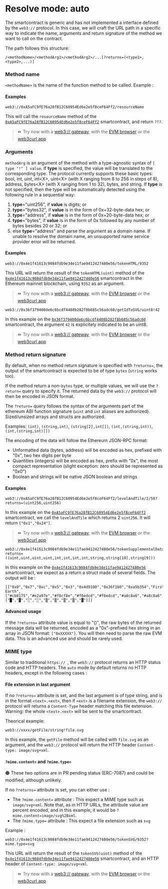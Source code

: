 # Resolve mode: auto

The smartcontract is generic and has not implemented a interface defined by the ``web3://`` protocol. In this case, we will craft the URL path in a specific way to indicate the name, arguments and return signature of the method we want to call on the contract.

The path follows this structure:

```
/<methodName>/<methodArg1>/<methodArg2>/...[?returns=(<type1>,<type2>,...)]
```

### Method name

``<methodName>`` is the name of the function method to be called. Example : 

#### Examples

```
web3://0xA5aFC9fE76a28fB12C60954Ed6e2e5f8ceF64Ff2/resourceName
```

This will call the ``resourceName`` method of the [``0xA5aFC9fE76a28fB12C60954Ed6e2e5f8ceF64Ff2``](https://etherscan.io/address/0xA5aFC9fE76a28fB12C60954Ed6e2e5f8ceF64Ff2) smartcontract, and return ``???``.

> ⏩ Try now with a [web3:// gateway](https://0xA5aFC9fE76a28fB12C60954Ed6e2e5f8ceF64Ff2.w3eth.io/resourceName), with the [EVM browser](https://github.com/nand2/ethereum-browser) or the [web3curl app](https://github.com/web3-protocol/web3curl-js)


### Arguments


``methodArg`` is an argument of the method with a type-agnostic syntax of ``[ type "!" ] value``. If **type** is specified, the value will be translated to the corresponding type. The protocol currently supports these basic types: bool, int, uint, int&lt;X&gt;, uint&lt;X&gt; (with X ranging from 8 to 256 in steps of 8), address, bytes&lt;X&gt; (with X ranging from 1 to 32), bytes, and string. If **type** is not specified, then the type will be automatically detected using the following rule in a sequential way:

  1. **type**="uint256", if **value** is digits; or
  2. **type**="bytes32", if **value** is in the form of 0x+32-byte-data hex; or
  3. **type**="address", if **value** is in the form of 0x+20-byte-data hex; or
  4. **type**="bytes", if **value** is in the form of 0x followed by any number of bytes besides 20 or 32; or
  5. else **type**="address" and parse the argument as a domain name. If unable to resolve the domain name, an unsupported name service provider error will be returned. 

#### Examples

```
web3://0x4e1f41613c9084fdb9e34e11fae9412427480e56/tokenHTML/9352
```

This URL will return the result of the ``tokenHTML(uint)`` method of the [``0x4e1f41613c9084fdb9e34e11fae9412427480e56``](https://etherscan.io/address/0x4e1f41613c9084fdb9e34e11fae9412427480e56) smartcontract in the Ethereum mainnet blockchain, using ``9352`` as an argument.

> ⏩ Try now with a [web3:// gateway](https://0x4e1f41613c9084fdb9e34e11fae9412427480e56.w3eth.io/tokenHTML/9352), with the [EVM browser](https://github.com/nand2/ethereum-browser) or the [web3curl app](https://github.com/web3-protocol/web3curl-js)


```
web3://0x36f379400de6c6bcdf4408b282f8b685c56adc60/getIdToSVG/uint8!42
```

In this example on the [``0x36f379400de6c6bcdf4408b282f8b685c56adc60``](https://etherscan.io/address/0x36f379400de6c6bcdf4408b282f8b685c56adc60) smartcontract, the argument ``42`` is explicitely indicated to be an uint8.

> ⏩ Try now with a [web3:// gateway](https://0x36f379400de6c6bcdf4408b282f8b685c56adc60.w3eth.io/getIdToSVG/uint8!42), with the [EVM browser](https://github.com/nand2/ethereum-browser) or the [web3curl app](https://github.com/web3-protocol/web3curl-js)



### Method return signature

By default, when no method return signature is specified with ``?returns=``, the output of the smartcontract is expected to be of type ``bytes`` (``string`` works too).

If the method return a non-``bytes`` type, or multiple values, we will use the ``?return=`` query to specify it. The returned data by the ``web3://`` protocol will then be encoded in JSON format.

The ``?return=`` query follows the syntax of the arguments part of the ethereum ABI function signature (``uint`` and ``int`` aliases are authorized). Sized/unsized arrays and structs are authorized.

Examples: ``(int)``, ``(string,int)``, ``(string[2],int[])``, ``(int,(string,int))``, ``(int,(string,int)[])``

The encoding of the data will follow the Ethereum JSON-RPC format:
- Unformatted data (bytes, address) will be encoded as hex, prefixed with "0x", two hex digits per byte
- Quantities (integers) will be encoded as hex, prefix with "0x", the most compact representation (slight exception: zero should be represented as "0x0")
- Boolean and strings will be native JSON boolean and strings

#### Examples

```
web3://0xA5aFC9fE76a28fB12C60954Ed6e2e5f8ceF64Ff2/levelAndTile/2/50?returns=(uint256,uint256)
```

In this example on the [``0xA5aFC9fE76a28fB12C60954Ed6e2e5f8ceF64Ff2``](https://etherscan.io/address/0xA5aFC9fE76a28fB12C60954Ed6e2e5f8ceF64Ff2) smartcontract, we call the ``levelAndTile`` which returns 2 ``uint256``. It will return ``["0x1","0x24"]``.

> ⏩ Try now with a [web3:// gateway](https://0xA5aFC9fE76a28fB12C60954Ed6e2e5f8ceF64Ff2.w3eth.io/levelAndTile/2/50?returns=(uint256,uint256)), with the [EVM browser](https://github.com/nand2/ethereum-browser) or the [web3curl app](https://github.com/web3-protocol/web3curl-js)


```
web3://0x4e1f41613c9084fdb9e34e11fae9412427480e56/tokenSupplementalData/9352?returns=((uint,uint,uint,uint,int,int,int,int,string,string[10],string[9]))
```

In this example on the [``0x4e1f41613c9084fdb9e34e11fae9412427480e56``](https://etherscan.io/address/0x4e1f41613c9084fdb9e34e11fae9412427480e56) smartcontract, we expect as a return a struct made of several fields. The output will be : 

```
[["0x0","0x7","0xc","0x5","0x3","0x4d9100","0x36f160","0xa5b354","First Earth",["#cb8175","#e2a97e","#f0cf8e","#f6edcd","#f6edcd","#a8c8a6","#a8c8a6","#6d8d8a","#655057","#32282b"],["█","▓","░","░","▒","▒","▒","▒","▓"]]]
```

#### Advanced usage

If the ``?returns=`` attribute value is equal to "()", the raw bytes of the returned message data will be returned, encoded as a "0x"-prefixed hex string in an array in JSON format: ``["0xXXXXX"]``. You will then need to parse the raw EVM data. This is an advanced use and should be rarely used.


### MIME type

Similar to traditional ``https:// ``, the ``web3://`` protocol returns an HTTP status code and HTTP headers. The ``auto`` mode by default returns no HTTP headers, except in the following cases :

#### File extension in last argument

If no ``?returns=`` attribute is set, and the last argument is of type string, and is in the format ``<text>.<ext>``, then if ``<ext>`` is a filename extension, the ``web3://`` protocol will returns a ``Content-Type`` header matching this file extension. Warning: the whole ``<text>.<ext>`` will be sent to the smartcontract.

Theorical example: 


```
web3://xxxx/getFile/string!file.svg
```

In this example, the ``getFile`` method will be called with ``file.svg`` as an argument, and the ``web3://`` protocol will return the HTTP header ``Content-type: image/svg+xml``.

#### ``?mime.content=`` and ``?mime.type=``

🟠 These two options are in PR pending status (ERC-7087) and could be modified, although unlikely.

If no ``?returns=`` attribute is set, you can either use :

- The ``?mime.content=`` attribute : This expect a MIME type such as ``image/svg+xml``. Note that, as in HTTP URLs, the attribute value are percent encoded, and in this example, it would be ``?mime.content=image/svg%2Bxml``.
- The ``?mime.type=`` attribute : This expect a file extension such as ``svg``

Example : 

```
web3://0x4e1f41613c9084fdb9e34e11fae9412427480e56/tokenSVG/9352?mime.type=svg
```

This URL will return the result of the ``tokenSVG(uint)`` method of the [``0x4e1f41613c9084fdb9e34e11fae9412427480e56``](https://etherscan.io/address/0x4e1f41613c9084fdb9e34e11fae9412427480e56) smartcontract, and an HTTP header of ``Content-type: image/svg+xml``.

> ⏩ Try now with a [web3:// gateway](https://0x4e1f41613c9084fdb9e34e11fae9412427480e56.w3eth.io/tokenSVG/9352?mime.type=svg), with the [EVM browser](https://github.com/nand2/ethereum-browser) or the [web3curl app](https://github.com/web3-protocol/web3curl-js)